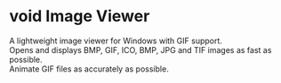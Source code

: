 # void Image Viewer
A lightweight image viewer for Windows with GIF support.  
Opens and displays BMP, GIF, ICO, BMP, JPG and TIF images as fast as possible.  
Animate GIF files as accurately as possible.  
